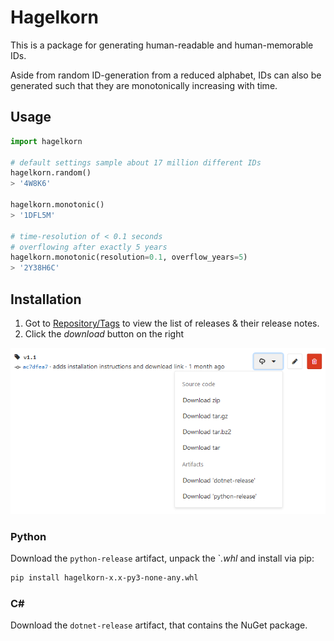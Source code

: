 # Hagelkorn
This is a package for generating human-readable and human-memorable IDs.

Aside from random ID-generation from a reduced alphabet, IDs can also be generated such that they
are monotonically increasing with time.

## Usage

```python
import hagelkorn

# default settings sample about 17 million different IDs
hagelkorn.random()
> '4W8K6'

hagelkorn.monotonic()
> '1DFL5M'

# time-resolution of < 0.1 seconds
# overflowing after exactly 5 years
hagelkorn.monotonic(resolution=0.1, overflow_years=5)
> '2Y38H6C'
```

## Installation


1. Got to [Repository/Tags](https://github.com/michaelosthege/hagelkorn/releases) to view the
   list of releases & their release notes.
2. Click the _download_ button on the right

![Release Download](docs/ReleaseDownload.png)

### Python
Download the `python-release` artifact, unpack the `*.whl*  and install via pip:

```bash
pip install hagelkorn-x.x-py3-none-any.whl
```

### C#
Download the `dotnet-release` artifact, that contains the NuGet package.